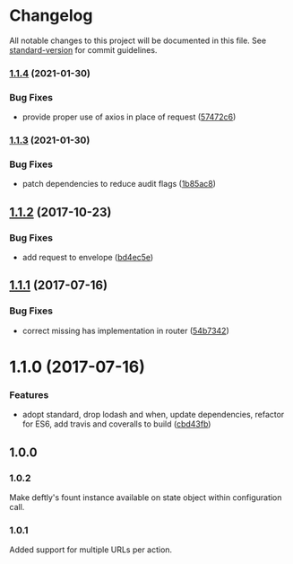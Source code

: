 # Changelog

All notable changes to this project will be documented in this file. See [standard-version](https://github.com/conventional-changelog/standard-version) for commit guidelines.

### [1.1.4](https://github.com/deftly/deftly-express/compare/v1.1.3...v1.1.4) (2021-01-30)


### Bug Fixes

* provide proper use of axios in place of request ([57472c6](https://github.com/deftly/deftly-express/commit/57472c6a0be70d035ddd9a4a4e57bf3f01d4fed7))

### [1.1.3](https://github.com/deftly/deftly-express/compare/v1.1.2...v1.1.3) (2021-01-30)


### Bug Fixes

* patch dependencies to reduce audit flags ([1b85ac8](https://github.com/deftly/deftly-express/commit/1b85ac82620f3f7861da85e5ca22b1882c88295c))

<a name="1.1.2"></a>
## [1.1.2](https://github.com/deftly/deftly-express/compare/v1.1.1...v1.1.2) (2017-10-23)


### Bug Fixes

* add request to envelope ([bd4ec5e](https://github.com/deftly/deftly-express/commit/bd4ec5e))



<a name="1.1.1"></a>
## [1.1.1](https://github.com/deftly/deftly-express/compare/v1.1.0...v1.1.1) (2017-07-16)


### Bug Fixes

* correct missing has implementation in router ([54b7342](https://github.com/deftly/deftly-express/commit/54b7342))



<a name="1.1.0"></a>
# 1.1.0 (2017-07-16)


### Features

* adopt standard, drop lodash and when, update dependencies, refactor for ES6, add travis and coveralls to build ([cbd43fb](https://github.com/deftly/deftly-express/commit/cbd43fb))



## 1.0.0

### 1.0.2
Make deftly's fount instance available on state object within configuration call.

### 1.0.1
Added support for multiple URLs per action.